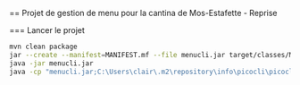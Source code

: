 == Projet de gestion de menu pour la cantina de Mos-Estafette - Reprise

=== Lancer le projet

```bash
mvn clean package
jar --create --manifest=MANIFEST.mf --file menucli.jar target/classes/Menucli.class
java -jar menucli.jar
java -cp "menucli.jar;C:\Users\clair\.m2\repository\info\picocli\picocli\4.6.2\picocli-4.6.2.jar" Menucli
```
